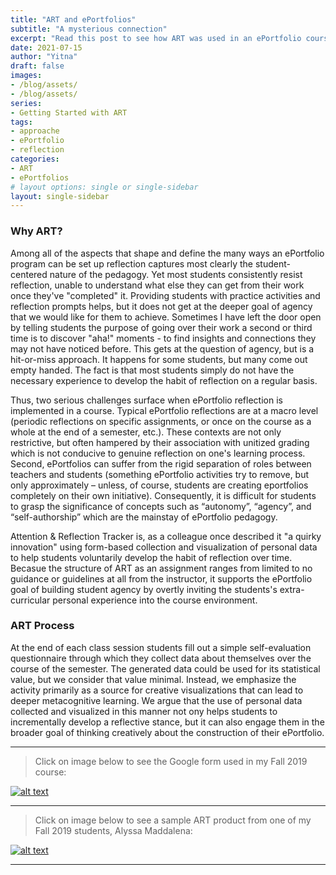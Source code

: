```yaml
---
title: "ART and ePortfolios"
subtitle: "A mysterious connection"
excerpt: "Read this post to see how ART was used in an ePortfolio course (includes  data collection form and sample result)."
date: 2021-07-15
author: "Yitna"
draft: false
images:
- /blog/assets/
- /blog/assets/
series:
- Getting Started with ART 
tags:
- approache
- ePortfolio
- reflection
categories:
- ART
- ePortfolios
# layout options: single or single-sidebar
layout: single-sidebar
---
```

### Why ART?
Among all of the aspects that shape and define the many ways an ePortfolio program can be set up reflection captures most clearly the student-centered nature of the pedagogy. Yet most students consistently resist reflection, unable to understand what else they can get from their work once they've "completed" it. Providing students with practice activities and reflection prompts helps, but it does not get at the deeper goal of agency that we would like for them to achieve.  Sometimes I have left the door open by telling students the purpose of going over their work a second or third time is to discover "aha!" moments - to find insights and connections they may not have noticed before.  This gets at the question of agency, but is a hit-or-miss approach.  It happens for some students, but many come out empty handed. The fact is that most students simply do not have the necessary experience to develop the habit of reflection on a regular basis. 

Thus, two serious challenges surface when ePortfolio reflection is implemented in a course.  Typical ePortfolio reflections are at a macro level (periodic reflections on specific assignments, or once on the course as a whole at the end of a semester, etc.).  These contexts are not only restrictive, but often hampered by their association with unitized grading which is not conducive to genuine reflection on one's learning process.   Second, ePortfolios can suffer from the rigid separation of roles between teachers and students (something ePortfolio activities try to remove, but only approximately – unless, of course, students are creating eportfolios completely on their own initiative).  Consequently, it is difficult for students to grasp the significance of concepts such as “autonomy”, “agency”, and “self-authorship” which are the mainstay of ePortfolio pedagogy.   

Attention & Reflection Tracker is, as a colleague once described it "a quirky innovation" using form-based collection and visualization of personal data to help students voluntarily develop the  habit of reflection over time. Becasue the structure of ART as an assignment ranges from limited to no guidance or guidelines at all from the instructor, it supports the ePortfolio goal of building student agency by overtly inviting the students's extra-curricular personal experience into the course environment. 
### ART Process
At the end of each class session students fill out a simple self-evaluation questionnaire through which they collect data about themselves over the course of the semester. The generated data could be used for its statistical value, but we consider that value minimal.  Instead, we emphasize the activity primarily as a source for creative visualizations that can lead to deeper metacognitive learning.  We argue that the use of personal data collected and visualized in this manner not ony helps students to incrementally develop a reflective stance, but it can also engage them in the broader goal of thinking creatively about the construction of their ePortfolio.

---

> Click on image below to see the Google form used in my Fall 2019 course:

[![alt text](/blog/assets/ART-1.png)](https://docs.google.com/forms/d/e/1FAIpQLSe5c8IaBUzdcSqrVg1V0mn4UkZr7eVwEuLcJ3J7wneBAbz7Kg/viewform)

---

> Click on image below to see a sample ART product from one of my Fall 2019 students, Alyssa Maddalena:

[![alt text](/blog/assets/Alyssa-1.png)](https://docs.google.com/forms/d/e/1FAIpQLSe5c8IaBUzdcSqrVg1V0mn4UkZr7eVwEuLcJ3J7wneBAbz7Kg/viewform)

---
